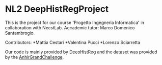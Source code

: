 # NL2 DeepHistRegProject

This is the project for our course 'Progetto Ingegneria Informatica' in collaboration with NecstLab.
Accademic tutor: Marco Domenico Santambrogio.

Contributors: 
*Mattia Cestari
*Valentina Pucci 
*Lorenzo Sciarretta 


Our code is mainly provided by [DeeoHistReg](https://github.com/MWod/DeepHistReg) and the dataset was provided by the [AnhirGrandChallenge](https://anhir.grand-challenge.org/Data/).




